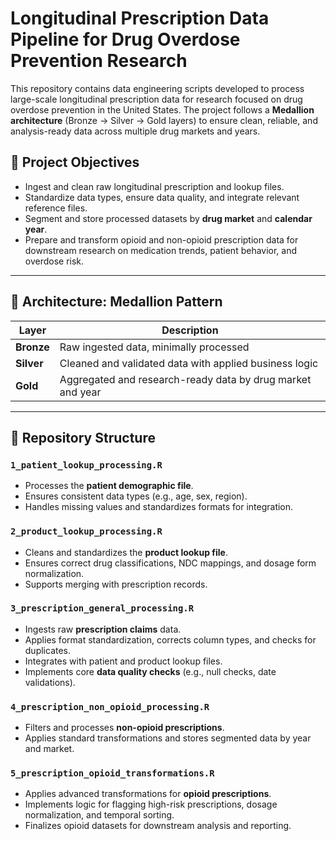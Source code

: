 # Longitudinal Prescription Data Pipeline for Drug Overdose Prevention Research

This repository contains data engineering scripts developed to process large-scale longitudinal prescription data for research focused on drug overdose prevention in the United States. The project follows a **Medallion architecture** (Bronze → Silver → Gold layers) to ensure clean, reliable, and analysis-ready data across multiple drug markets and years.

## 🎯 Project Objectives

- Ingest and clean raw longitudinal prescription and lookup files.
- Standardize data types, ensure data quality, and integrate relevant reference files.
- Segment and store processed datasets by **drug market** and **calendar year**.
- Prepare and transform opioid and non-opioid prescription data for downstream research on medication trends, patient behavior, and overdose risk.

---

## 🧱 Architecture: Medallion Pattern

| **Layer** | **Description** |
|-----------|-----------------|
| **Bronze** | Raw ingested data, minimally processed |
| **Silver** | Cleaned and validated data with applied business logic |
| **Gold** | Aggregated and research-ready data by drug market and year |

---

## 📁 Repository Structure

### `1_patient_lookup_processing.R`
- Processes the **patient demographic file**.
- Ensures consistent data types (e.g., age, sex, region).
- Handles missing values and standardizes formats for integration.

### `2_product_lookup_processing.R`
- Cleans and standardizes the **product lookup file**.
- Ensures correct drug classifications, NDC mappings, and dosage form normalization.
- Supports merging with prescription records.

### `3_prescription_general_processing.R`
- Ingests raw **prescription claims** data.
- Applies format standardization, corrects column types, and checks for duplicates.
- Integrates with patient and product lookup files.
- Implements core **data quality checks** (e.g., null checks, date validations).

### `4_prescription_non_opioid_processing.R`
- Filters and processes **non-opioid prescriptions**.
- Applies standard transformations and stores segmented data by year and market.

### `5_prescription_opioid_transformations.R`
- Applies advanced transformations for **opioid prescriptions**.
- Implements logic for flagging high-risk prescriptions, dosage normalization, and temporal sorting.
- Finalizes opioid datasets for downstream analysis and reporting.




